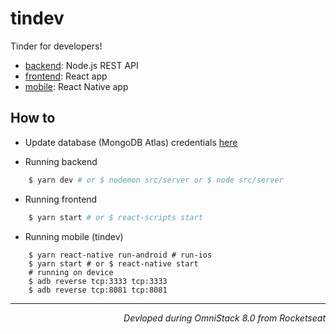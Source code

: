 # tindev

Tinder for developers!

- [backend](/backend): Node.js REST API
- [frontend](/fronted): React app
- [mobile](/tindev): React Native app

## How to

- Update database (MongoDB Atlas) credentials [here](https://github.com/rwfazul/tindev/blob/master/backend/src/server.js#L19)

- Running backend

```bash
	$ yarn dev # or $ nodemon src/server or $ node src/server 
```

- Running frontend

```bash
	$ yarn start # or $ react-scripts start 
```

- Running mobile (tindev)

```
	$ yarn react-native run-android # run-ios
	$ yarn start # or $ react-native start
	# running on device
	$ adb reverse tcp:3333 tcp:3333
	$ adb reverse tcp:8081 tcp:8081	
```

<hr/>

<p style="text-align:right;"><em>Devloped during OmniStack 8.0 from Rocketseat</em></p>


